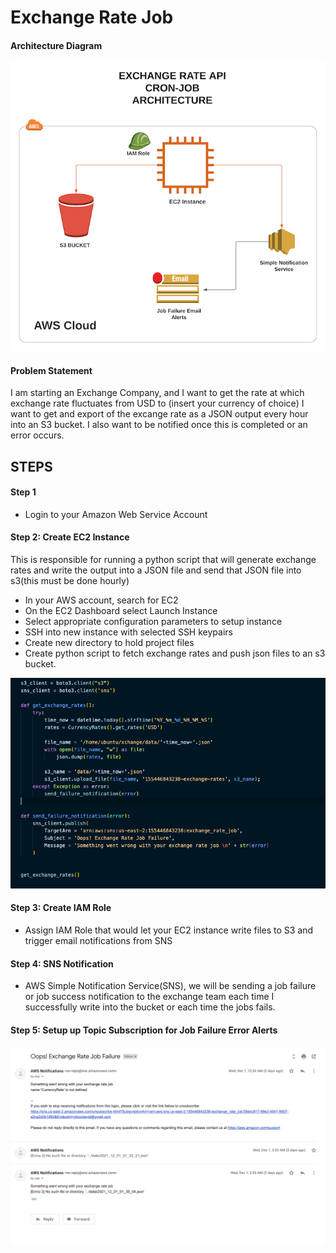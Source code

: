 # Exchange Rate Job



#### **Architecture Diagram**
![Architecture_diagram](diagrams/exchange_rate_cron_job_architecture.png)


#### Problem Statement

I am starting an Exchange Company, and I want to get the rate at which exchange rate fluctuates from USD to (insert your currency of choice) I want to get and export of the excange rate as a JSON output every hour into an S3 bucket. I also want to be notified once this is completed or an error occurs.

## STEPS

#### Step 1
- Login to your Amazon Web Service Account


#### Step 2: Create EC2 Instance
This is responsible for running a python script that will generate exchange rates and write the output into a JSON file and send that JSON file into s3(this must be done hourly)

- In your AWS account, search for EC2
- On the EC2 Dashboard select Launch Instance
- Select appropriate configuration parameters to setup instance
- SSH into new instance with selected SSH keypairs
- Create new directory to hold project files
- Create python script to fetch exchange rates and push json files to an s3 bucket.

![Lambda_Function](diagrams/lambda_code.png)


#### Step 3: Create IAM Role
- Assign IAM Role that would let your EC2 instance write files to S3 and trigger email notifications from SNS


#### Step 4: SNS Notification

* AWS Simple Notification Service(SNS), we will be sending a job failure or job success notification to the exchange team each time I successfully write into the bucket or each time the jobs fails.


#### Step 5: Setup up Topic Subscription for Job Failure Error Alerts 

![job_failure_alert](diagrams/job_failure_alert.png)




